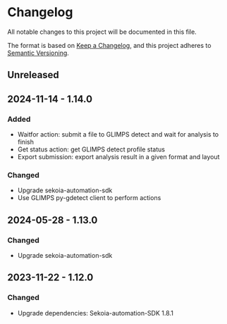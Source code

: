 # Changelog

All notable changes to this project will be documented in this file.

The format is based on [Keep a Changelog](https://keepachangelog.com/en/1.0.0/),
and this project adheres to [Semantic Versioning](https://semver.org/spec/v2.0.0.html).

## Unreleased

## 2024-11-14 - 1.14.0

### Added

- Waitfor action: submit a file to GLIMPS detect and wait for analysis to finish
- Get status action: get GLIMPS detect profile status
- Export submission: export analysis result in a given format and layout

### Changed

- Upgrade sekoia-automation-sdk
- Use GLIMPS py-gdetect client to perform actions

## 2024-05-28 - 1.13.0

### Changed

- Upgrade sekoia-automation-sdk

## 2023-11-22 - 1.12.0

### Changed

- Upgrade dependencies: Sekoia-automation-SDK 1.8.1
